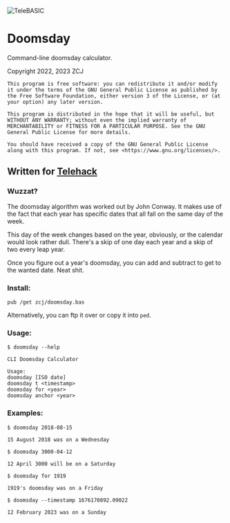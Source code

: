 ![TeleBASIC](https://raw.githubusercontent.com/telehack-foundation/.github/main/profile/svg/telebasic.svg)
# Doomsday
Command-line doomsday calculator.  

Copyright 2022, 2023 ZCJ
```
This program is free software: you can redistribute it and/or modify it under the terms of the GNU General Public License as published by the Free Software Foundation, either version 3 of the License, or (at your option) any later version.

This program is distributed in the hope that it will be useful, but WITHOUT ANY WARRANTY; without even the implied warranty of MERCHANTABILITY or FITNESS FOR A PARTICULAR PURPOSE. See the GNU General Public License for more details.

You should have received a copy of the GNU General Public License along with this program. If not, see <https://www.gnu.org/licenses/>. 
```
## Written for [Telehack](https://telehack.com/)

### Wuzzat? 

The doomsday algorithm was worked out by John Conway.  It makes use of the fact
that each year has specific dates that all fall on the same day of the week.

This day of the week changes based on the year, obviously, or the calendar
would look rather dull.  There's a skip of one day each year and a skip of two
every leap year.  

Once you figure out a year's doomsday, you can add and
subtract to get to the wanted date.  Neat shit.   

### Install:

`pub /get zcj/doomsday.bas`

Alternatively, you can ftp it over or copy it into `ped`.  

### Usage:
```
$ doomsday --help

CLI Doomsday Calculator

Usage:
doomsday [ISO date]
doomsday t <timestamp>
doomsday for <year>
doomsday anchor <year>
```

### Examples:
```
$ doomsday 2018-08-15

15 August 2018 was on a Wednesday
```
```
$ doomsday 3000-04-12

12 April 3000 will be on a Saturday
```
```
$ doomsday for 1919

1919's doomsday was on a Friday
```
```
$ doomsday --timestamp 1676170892.09022

12 February 2023 was on a Sunday
```
